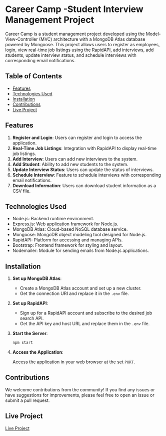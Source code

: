 # Career Camp -Student Interview Management Project

Career Camp is a student management project developed using the Model-View-Controller (MVC) architecture with a MongoDB Atlas database powered by Mongoose. This project allows users to register as employees, login, view real-time job listings using the RapidAPI, add interviews, add students, update interview status, and schedule interviews with corresponding email notifications.

## Table of Contents

- [Features](#features)
- [Technologies Used](#technologies_used)
- [Installation](#installation)
- [Contributions](#contributions)
- [Live Project](#live-project)


## Features

1. **Register and Login**: Users can register and login to access the application.
2. **Real-Time Job Listings**: Integration with RapidAPI to display real-time job listings.
3. **Add Interview**: Users can add new interviews to the system.
4. **Add Student**: Ability to add new students to the system.
5. **Update Interview Status**: Users can update the status of interviews.
6. **Schedule Interview**: Feature to schedule interviews with corresponding email notifications.
7. **Download Information**: Users can download student information as a CSV file.

## Technologies Used
- Node.js: Backend runtime environment.
- Express.js: Web application framework for Node.js.
- MongoDB Atlas: Cloud-based NoSQL database service.
- Mongoose: MongoDB object modeling tool designed for Node.js.
- RapidAPI: Platform for accessing and managing APIs.
- Bootstrap: Frontend framework for styling and layout.
- Nodemailer: Module for sending emails from Node.js applications.
  
## Installation

1. **Set up MongoDB Atlas**:
    - Create a MongoDB Atlas account and set up a new cluster.
    - Get the connection URI and replace it in the `.env` file.

2. **Set up RapidAPI**:
    - Sign up for a RapidAPI account and subscribe to the desired job search API.
    - Get the API key and host URL and replace them in the `.env` file.

3. **Start the Server**:

    ```bash
    npm start
    ```

4. **Access the Application**:

    Access the application in your web browser at the set `PORT`.

## Contributions

We welcome contributions from the community! If you find any issues or have suggestions for improvements, please feel free to open an issue or submit a pull request.

## Live Project
[Live Project](https://student-interview-management-application.onrender.com)

  


